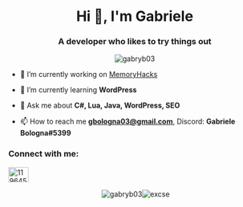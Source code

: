 <h1 align="center">Hi 👋, I'm Gabriele</h1>
<h3 align="center">A developer who likes to try things out</h3>

<p align="center"> <img src="https://komarev.com/ghpvc/?username=gabryb03&label=Views&color=fb8c00&style=flat-square" alt="gabryb03" /> </p>

- 🔭 I’m currently working on [MemoryHacks](https://github.com/GabryB03/MemoryHacks/)

- 🌱 I’m currently learning **WordPress**

- 💬 Ask me about **C#, Lua, Java, WordPress, SEO**

- 📫 How to reach me **gbologna03@gmail.com**, Discord: **Gabriele Bologna#5399**

<h3 align="left">Connect with me:</h3>
<p align="left">
<a href="https://t.me/GabryB03" target="blank"><img align="center" src="https://cdn.jsdelivr.net/npm/simple-icons@3.0.1/icons/telegram.svg" alt="11964587" height="30" width="40" /></a>
</p>

<p align="center">&nbsp;<img align="center" src="https://github-readme-stats.vercel.app/api?username=gabryb03&show_icons=true&theme=dracula&title_color=fb8c00&text_color=000000&bg_color=ffffff&locale=en" alt="gabryb03" /><img align="center" src="https://github-readme-streak-stats.herokuapp.com/?user=excse&theme=default" alt="excse" /></p>
